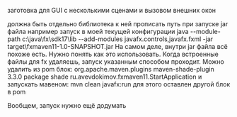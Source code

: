 заготовка для GUI с несколькими сценами и вызовом внешних окон

должна быть отдельно библиотека
к ней прописать путь при запуске jar файла например запуск в моей текущей конфигурации
java --module-path c:\java\fx\sdk17\lib --add-modules javafx.controls,javafx.fxml -jar target\fxmaven11-1.0-SNAPSHOT.jar
На самом деле, внутри jar файла всё похоже есть. Нужно понять как это использовать.
Когда встроенные файлы для fx удаляешь, запуск указанным способом проходит.
Можно удалить из pom блок:
<plugin>
                <groupId>org.apache.maven.plugins</groupId>
                <artifactId>maven-shade-plugin</artifactId>
                <version>3.3.0</version>
                <executions>
                    <!-- Run shade goal on package phase -->
                    <execution>
                        <phase>package</phase>
                        <goals>
                            <goal>shade</goal>
                        </goals>
                        <configuration>
                            <transformers>
                                <!-- add Main-Class to manifest file -->
                                <transformer implementation="org.apache.maven.plugins.shade.resource.ManifestResourceTransformer">
                                    <mainClass>ru.avevdokimov.fxmaven11.StartApplication</mainClass>
                                </transformer>
                            </transformers>
                        </configuration>
                    </execution>
                </executions>
            </plugin>
и запускать мавеном:
mvn clean javafx:run 
для этого оставлен другой блок в pom

Вообщем, запуск нужно ещё додумать
